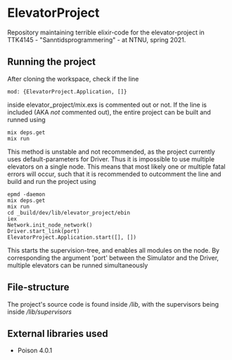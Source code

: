 # ElevatorProject

Repository maintaining terrible elixir-code for the elevator-project in TTK4145 - "Sanntidsprogrammering" - at NTNU, spring 2021.

## Running the project

After cloning the workspace, check if the line
```
mod: {ElevatorProject.Application, []}
```
inside elevator_project/mix.exs is commented out or not. 
If the line is included (AKA _not_ commented out), the entire project can be built and runned using
```
mix deps.get
mix run
```
This method is unstable and not recommended, as the project currently uses default-parameters for Driver. Thus it is impossible to use multiple elevators on a single node. This means that most likely one or multiple fatal errors will occur, such that it is recommended to outcomment the line and build and run the project using
```
epmd -daemon
mix deps.get
mix run
cd _build/dev/lib/elevator_project/ebin
iex
Network.init_node_network()
Driver.start_link(port)
ElevatorProject.Application.start([], [])
```
This starts the supervision-tree, and enables all modules on the node. By corresponding the argument 'port' between the Simulator and the Driver, multiple elevators can be runned simultaneously

## File-structure
The project's source code is found inside _/lib_, with the supervisors being inside _/lib/supervisors_

## External libraries used
- Poison 4.0.1

